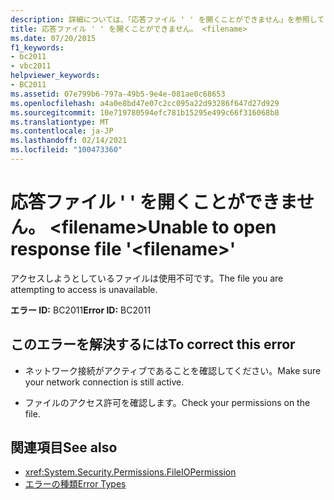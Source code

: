 ```yaml
---
description: 詳細については、「応答ファイル ' ' を開くことができません」を参照してください。 <filename>
title: 応答ファイル ' ' を開くことができません。 <filename>
ms.date: 07/20/2015
f1_keywords:
- bc2011
- vbc2011
helpviewer_keywords:
- BC2011
ms.assetid: 07e799b6-797a-49b5-9e4e-081ae0c68653
ms.openlocfilehash: a4a0e8bd47e07c2cc095a22d93286f647d27d929
ms.sourcegitcommit: 10e719780594efc781b15295e499c66f316068b8
ms.translationtype: MT
ms.contentlocale: ja-JP
ms.lasthandoff: 02/14/2021
ms.locfileid: "100473360"
---
```

# <a name="unable-to-open-response-file-filename"></a><span data-ttu-id="fa0fb-103">応答ファイル ' ' を開くことができません。 \<filename></span><span class="sxs-lookup"><span data-stu-id="fa0fb-103">Unable to open response file '\<filename>'</span></span>

<span data-ttu-id="fa0fb-104">アクセスしようとしているファイルは使用不可です。</span><span class="sxs-lookup"><span data-stu-id="fa0fb-104">The file you are attempting to access is unavailable.</span></span>  
  
 <span data-ttu-id="fa0fb-105">**エラー ID:** BC2011</span><span class="sxs-lookup"><span data-stu-id="fa0fb-105">**Error ID:** BC2011</span></span>  
  
## <a name="to-correct-this-error"></a><span data-ttu-id="fa0fb-106">このエラーを解決するには</span><span class="sxs-lookup"><span data-stu-id="fa0fb-106">To correct this error</span></span>  
  
- <span data-ttu-id="fa0fb-107">ネットワーク接続がアクティブであることを確認してください。</span><span class="sxs-lookup"><span data-stu-id="fa0fb-107">Make sure your network connection is still active.</span></span>  
  
- <span data-ttu-id="fa0fb-108">ファイルのアクセス許可を確認します。</span><span class="sxs-lookup"><span data-stu-id="fa0fb-108">Check your permissions on the file.</span></span>  
  
## <a name="see-also"></a><span data-ttu-id="fa0fb-109">関連項目</span><span class="sxs-lookup"><span data-stu-id="fa0fb-109">See also</span></span>

- <xref:System.Security.Permissions.FileIOPermission>
- [<span data-ttu-id="fa0fb-110">エラーの種類</span><span class="sxs-lookup"><span data-stu-id="fa0fb-110">Error Types</span></span>](../programming-guide/language-features/error-types.md)
